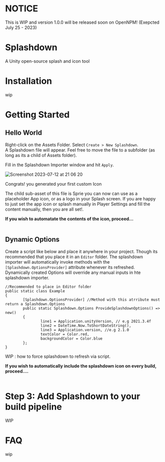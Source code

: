 # NOTICE
This is WIP and version 1.0.0 will be released soon on OpenNPM! (Exepcted July 25 - 2023)

# Splashdown
A Unity open-source splash and icon tool

# Installation
wip



# Getting Started 
## Hello World
Right-click on the Assets Folder.  Select `Create > New Splashdown`.   
A Splashdown file will appear.  Feel free to move the file to a subfolder (as long as its a child of Assets folder). 

Fill in the Splashdown Importer window and hit `Apply`.  


![Screenshot 2023-07-12 at 21 06 20](https://github.com/Ale1/Splashdown/assets/4612160/40368e54-3d43-42a5-9b29-74854b740e4d)

Congrats! you generated your first custom Icon

The child sub-asset of this file is Sprie you can now can use as a placeholder App icon, or as a logo in your Splash screen. 
If you are happy to just set the app icon or splash manually in Player Settings and fill the content manually, then you are all set!. 

<b>If you wish to automatate the contents of the icon, proceed... </b>
<br/><br/>

## Dynamic Options

Create a script like below and place it anywhere in your project. Though its recommended that you place it in an `Editor` folder. 
The splashdown importer will automatically invoke methods with the `[Splashdown.OptionsProvider]` attribute whenever its refreshed. 
Dynamically created Options will override any manual inputs in hte splashdown importer.

```
//Recommended to place in Editor folder
public static class Example  
{
        [Splashdown.OptionsProvider] //Method with this atrribute must return a Splashdown.Options
        public static Splashdown.Options ProvideSplashdownOptions() => new()
        { 
                line1 = Application.unityVersion, // e.g 2021.3.4f
                line2 = DateTime.Now.ToShortDateString(),
                line3 = Application.version, //e.g 2.1.0
                textColor = Color.red,
                backgroundColor = Color.blue
        };
}
```

WIP : how to force splashdown to refresh via script. 

<b>If you wish to automatically include the splashdown icon on every build, proceed....</b>
<br/><br/>

# Step 3: Add Splashdown to your build pipeline
WIP


# FAQ
wip
